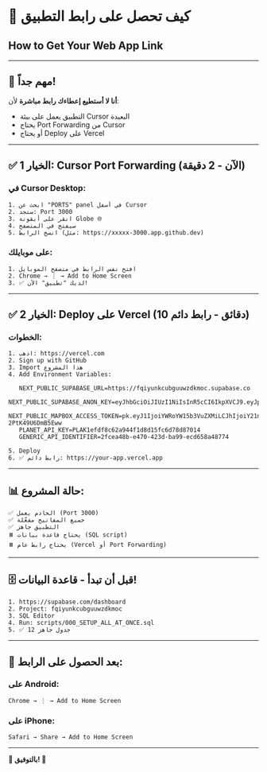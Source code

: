 # 🔗 كيف تحصل على رابط التطبيق
## How to Get Your Web App Link

---

## 🚨 مهم جداً!

**أنا لا أستطيع إعطاءك رابط مباشرة** لأن:
- التطبيق يعمل على بيئة Cursor البعيدة
- يحتاج Port Forwarding من Cursor
- أو يحتاج Deploy على Vercel

---

## ✅ الخيار 1: Cursor Port Forwarding (الآن - 2 دقيقة)

### في Cursor Desktop:

```
1. ابحث عن "PORTS" panel في أسفل Cursor
2. ستجد: Port 3000
3. انقر على أيقونة Globe 🌐
4. سيفتح في المتصفح
5. انسخ الرابط (مثل: https://xxxxx-3000.app.github.dev)
```

### على موبايلك:

```
1. افتح نفس الرابط في متصفح الموبايل
2. Chrome → ⋮ → Add to Home Screen
3. ✅ لديك "تطبيق" الآن!
```

---

## ✅ الخيار 2: Deploy على Vercel (10 دقائق - رابط دائم)

### الخطوات:

```
1. اذهب: https://vercel.com
2. Sign up with GitHub
3. Import هذا المشروع
4. Add Environment Variables:
   
   NEXT_PUBLIC_SUPABASE_URL=https://fqiyunkcubguuwzdkmoc.supabase.co
   NEXT_PUBLIC_SUPABASE_ANON_KEY=eyJhbGciOiJIUzI1NiIsInR5cCI6IkpXVCJ9.eyJpc3MiOiJzdXBhYmFzZSIsInJlZiI6ImZxaXl1bmtjdWJndXV3emRrbW9jIiwicm9sZSI6ImFub24iLCJpYXQiOjE3NTk4MTQ1NTksImV4cCI6MjA3NTM5MDU1OX0.N_2Rz4oNTXL_eKhzJhbNki1m46zZV_8YroggOG_yXfI
   NEXT_PUBLIC_MAPBOX_ACCESS_TOKEN=pk.eyJ1IjoiYWRoYW15b3VuZXMiLCJhIjoiY21nZ3NxeThmMDB5djJqc2R5NmFkaGlpdyJ9.i5syGJ-2PtK49U6DmB5Eww
   PLANET_API_KEY=PLAK1efdf8c62a944f1d8d15fc6d78d87014
   GENERIC_API_IDENTIFIER=2fcea48b-e470-423d-ba99-ecd658a48774

5. Deploy
6. ✅ رابط دائم: https://your-app.vercel.app
```

---

## 📊 حالة المشروع:

```
✅ الخادم يعمل (Port 3000)
✅ جميع المفاتيح مفعّلة
✅ التطبيق جاهز
⏸️ يحتاج قاعدة بيانات (SQL script)
⏸️ يحتاج رابط عام (Vercel أو Port Forwarding)
```

---

## 🗄️ قبل أن تبدأ - قاعدة البيانات!

```
1. https://supabase.com/dashboard
2. Project: fqiyunkcubguuwzdkmoc
3. SQL Editor
4. Run: scripts/000_SETUP_ALL_AT_ONCE.sql
5. ✅ 12 جدول جاهز
```

---

## 📱 بعد الحصول على الرابط:

### على Android:
```
Chrome → ⋮ → Add to Home Screen
```

### على iPhone:
```
Safari → Share → Add to Home Screen
```

---

**🌾 بالتوفيق! 🚜**
